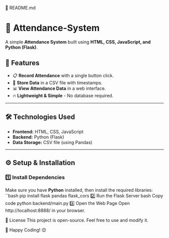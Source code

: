 📌 README.md
# 📌 Attendance-System

A simple **Attendance System** built using **HTML, CSS, JavaScript, and Python (Flask)**.

## 🚀 Features
- 📋 **Record Attendance** with a single button click.
- 📅 **Store Data** in a CSV file with timestamps.
- 📊 **View Attendance Data** in a web interface.
- 🔥 **Lightweight & Simple** - No database required.
---

## 🛠️ Technologies Used
- **Frontend:** HTML, CSS, JavaScript
- **Backend:** Python (Flask)
- **Data Storage:** CSV file (using Pandas)

---

## ⚙️ Setup & Installation

### 1️⃣ Install Dependencies
Make sure you have **Python** installed, then install the required libraries:
``bash
pip install flask pandas flask_cors
2️⃣ Run the Flask Server
bash
Copy code
python backend/main.py
3️⃣ Open the Web Page
Open http://localhost:8888/ in your browser.

📜 License
This project is open-source. Feel free to use and modify it.

🚀 Happy Coding! 😊
